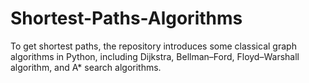 # Shortest-Paths-Algorithms
To get shortest paths, the repository introduces some classical graph algorithms in Python, including Dijkstra, Bellman–Ford, Floyd–Warshall algorithm, and A* search algorithms.
